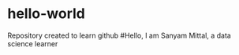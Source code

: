 # hello-world
Repository created to learn github
#Hello, I am Sanyam Mittal, a data science learner
